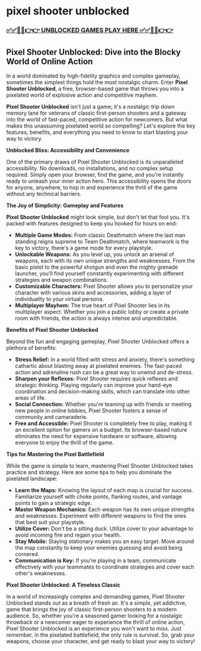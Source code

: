 # pixel shooter unblocked

### [✅✅🔴🔴👉👉 UNBLOCKED GAMES PLAY HERE ✅✅🔴🔴👉👉](https://topstoryindia.com)

## Pixel Shooter Unblocked: Dive into the Blocky World of Online Action

In a world dominated by high-fidelity graphics and complex gameplay, sometimes the simplest things hold the most nostalgic charm. Enter **Pixel Shooter Unblocked**, a free, browser-based game that throws you into a pixelated world of explosive action and competitive mayhem. 

**Pixel Shooter Unblocked** isn't just a game; it's a nostalgic trip down memory lane for veterans of classic first-person shooters and a gateway into the world of fast-paced, competitive action for newcomers. But what makes this unassuming pixelated world so compelling? Let's explore the key features, benefits, and everything you need to know to start blasting your way to victory.

**Unblocked Bliss: Accessibility and Convenience**

One of the primary draws of Pixel Shooter Unblocked is its unparalleled accessibility. No downloads, no installations, and no complex setup required. Simply open your browser, find the game, and you're instantly ready to unleash your inner action hero. This accessibility opens the doors for anyone, anywhere, to hop in and experience the thrill of the game without any technical barriers. 

**The Joy of Simplicity: Gameplay and Features**

**Pixel Shooter Unblocked** might look simple, but don't let that fool you. It's packed with features designed to keep you hooked for hours on end:

* **Multiple Game Modes:** From classic Deathmatch where the last man standing reigns supreme to Team Deathmatch, where teamwork is the key to victory, there's a game mode for every playstyle. 
* **Unlockable Weapons:** As you level up, you unlock an arsenal of weapons, each with its own unique strengths and weaknesses. From the basic pistol to the powerful shotgun and even the mighty grenade launcher, you'll find yourself constantly experimenting with different strategies and weapon combinations.
* **Customizable Characters:** Pixel Shooter allows you to personalize your character with various skins and accessories, adding a layer of individuality to your virtual persona.
* **Multiplayer Mayhem:** The true heart of Pixel Shooter lies in its multiplayer aspect. Whether you join a public lobby or create a private room with friends, the action is always intense and unpredictable. 

**Benefits of Pixel Shooter Unblocked**

Beyond the fun and engaging gameplay, Pixel Shooter Unblocked offers a plethora of benefits:

* **Stress Relief:** In a world filled with stress and anxiety, there's something cathartic about blasting away at pixelated enemies. The fast-paced action and adrenaline rush can be a great way to unwind and de-stress.
* **Sharpen your Reflexes:** Pixel Shooter requires quick reflexes and strategic thinking. Playing regularly can improve your hand-eye coordination and decision-making skills, which can translate into other areas of life.
* **Social Connection:** Whether you're teaming up with friends or meeting new people in online lobbies, Pixel Shooter fosters a sense of community and camaraderie.
* **Free and Accessible:** Pixel Shooter is completely free to play, making it an excellent option for gamers on a budget. Its browser-based nature eliminates the need for expensive hardware or software, allowing everyone to enjoy the thrill of the game.

**Tips for Mastering the Pixel Battlefield**

While the game is simple to learn, mastering Pixel Shooter Unblocked takes practice and strategy. Here are some tips to help you dominate the pixelated landscape:

* **Learn the Maps:** Knowing the layout of each map is crucial for success. Familiarize yourself with choke points, flanking routes, and vantage points to gain a strategic edge.
* **Master Weapon Mechanics:** Each weapon has its own unique strengths and weaknesses. Experiment with different weapons to find the ones that best suit your playstyle.
* **Utilize Cover:** Don't be a sitting duck. Utilize cover to your advantage to avoid incoming fire and regain your health.
* **Stay Mobile:** Staying stationary makes you an easy target.  Move around the map constantly to keep your enemies guessing and avoid being cornered.
* **Communication is Key:** If you're playing in a team, communicate effectively with your teammates to coordinate strategies and cover each other's weaknesses.

**Pixel Shooter Unblocked: A Timeless Classic**

In a world of increasingly complex and demanding games, Pixel Shooter Unblocked stands out as a breath of fresh air. It's a simple, yet addictive, game that brings the joy of classic first-person shooters to a modern audience.  So, whether you're a seasoned gamer looking for a nostalgic throwback or a newcomer eager to experience the thrill of online action, Pixel Shooter Unblocked is an experience you won't want to miss. Just remember, in the pixelated battlefield, the only rule is survival. So, grab your weapons, choose your character, and get ready to blast your way to victory! 
